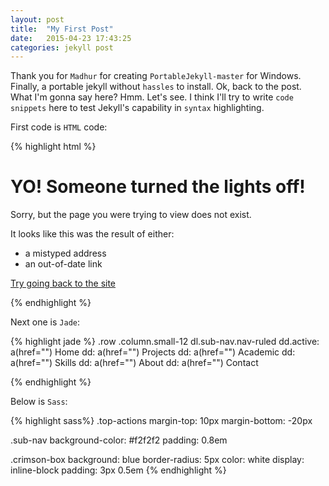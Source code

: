 ```yaml
---
layout: post
title:  "My First Post"
date:   2015-04-23 17:43:25
categories: jekyll post
---
```


Thank you for `Madhur` for creating `PortableJekyll-master` for Windows. Finally, a portable jekyll without `hassles` to install. Ok, back to the post. What I'm gonna say here? Hmm. Let's see. I think I'll try to write `code snippets` here to test Jekyll's capability in `syntax` highlighting.

First code is `HTML` code:

{% highlight html %}
<div class="info">
    <h1>YO! Someone turned the lights off!</h1>
    <p>Sorry, but the page you were trying to view does not exist.</p>
    <p>It looks like this was the result of either:</p>
    <ul>
      <li>a mistyped address</li>
      <li>an out-of-date link</li>
    </ul>
    <p><a href="/">Try going back to the site</a></p>
  </div>
{% endhighlight %}

Next one is `Jade`:

{% highlight jade %}
.row
      .column.small-12
        dl.sub-nav.nav-ruled
          dd.active: a(href="") Home
          dd: a(href="") Projects
          dd: a(href="") Academic
          dd: a(href="") Skills
          dd: a(href="") About
          dd: a(href="") Contact

{% endhighlight %}

Below is `Sass`:

{% highlight sass%}
.top-actions
  margin-top: 10px
  margin-bottom: -20px

.sub-nav
  background-color: #f2f2f2
  padding: 0.8em

.crimson-box
  background: blue
  border-radius: 5px
  color: white
  display: inline-block
  padding: 3px 0.5em
{% endhighlight %}
